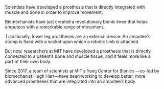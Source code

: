 <p dir="auto" class="paragraph complex-paragraph" id="paragraph0">
    <span class="sentence complex-sentence" id="sentence0">
        <span id="word0">Scientists</span> <span id="word1" class="complex-word clickable-pointer">have</span> <span id="word2" class="complex-word clickable-pointer">developed</span> <span id="word3">a</span> <span id="word4" class="complex-word clickable-pointer">prosthesis</span> <span id="word5" class="complex-word clickable-pointer">that</span> <span id="word6">is</span> <span id="word7" class="complex-word clickable-pointer">directly</span> <span id="word8">integrated</span> <span id="word9" id="word10" class="complex-word clickable-pointer">with</span> <span id="word11">muscle</span> <span id="word12" class="complex-word clickable-pointer">and</span> <span id="word13">bone</span> <span id="word14">in</span> <span id="word15" class="complex-word clickable-pointer">order</span> <span id="word16">to</span> <span id="word17" class="complex-word clickable-pointer">improve</span> <span id="word18">movement.</span>
    </span>
</p>

<p dir="auto" class="paragraph complex-paragraph" id="paragraph1">
    <span class="sentence complex-sentence" id="sentence1">
        <span id="word19">Biomechanists</span> <span id="word20" class="complex-word clickable-pointer">have</span> <span id="word21" class="complex-word clickable-pointer">just</span> <span id="word22">created</span> <span id="word23" class="complex-word clickable-pointer">a</span> <span id="word24" class="complex-word clickable-pointer">revolutionary</span> <span id="word25" class="complex-word clickable-pointer">bionic</span> <span id="word26" class="complex-word clickable-pointer">knee</span> <span id="word27" class="complex-word clickable-pointer">that</span> <span id="word28" class="complex-word clickable-pointer">helps</span> <span id="word29" class="complex-word clickable-pointer">amputees</span> <span id="word30" class="complex-word clickable-pointer">with</span> <span id="word31" class="complex-word clickable-pointer">a</span> <span id="word32" class="complex-word clickable-pointer">remarkable</span> <span id="word33" class="complex-word clickable-pointer">range</span> <span id="word34" class="complex-word clickable-pointer">of</span> <span id="word35" class="complex-word clickable-pointer">movement.</span>
    </span>
</p>

<p dir="auto" class="paragraph complex-paragraph" id="paragraph2">
    <span class="sentence complex-sentence" id="sentence2">
        <span id="word36">Traditionally,</span> <span id="word37" class="complex-word clickable-pointer">lower</span> <span id="word38" class="complex-word clickable-pointer">leg</span> <span id="word39">prostheses</span> <span id="word40">are</span> <span id="word41" class="complex-word clickable-pointer">an</span> <span id="word42" class="complex-word clickable-pointer">external</span> <span id="word43">device.</span> <span id="word44">An</span> <span id="word45">amputee’s</span> <span id="word46">stump</span> <span id="word47">is</span> <span id="word48">fixed</span> <span id="word49" class="complex-word clickable-pointer">with</span> <span id="word50">a</span> <span id="word51" class="complex-word clickable-pointer">socket</span> <span id="word52">upon</span> <span id="word53">which</span> <span id="word54" class="complex-word clickable-pointer">a</span> <span id="word55">robotic</span> <span id="word56">limb</span> <span id="word57" class="complex-word clickable-pointer">is</span> <span id="word58" class="complex-word clickable-pointer">attached.</span>
    </span>
</p>

<p dir="auto" class="paragraph complex-paragraph" id="paragraph3">
    <span class="sentence complex-sentence" id="sentence3">
        <span id="word59">But</span> <span id="word60" class="complex-word clickable-pointer">now,</span> <span id="word61" class="complex-word clickable-pointer">researchers</span> <span id="word62" class="complex-word clickable-pointer">at</span> <span id="word63" class="complex-word clickable-pointer">MIT</span> <span id="word64" class="complex-word clickable-pointer">have</span> <span id="word65" class="complex-word clickable-pointer">developed</span> <span id="word66" class="complex-word clickable-pointer">a</span> <span id="word67" class="complex-word clickable-pointer">prosthesis</span> <span id="word68" class="complex-word clickable-pointer">that</span> <span id="word69">is</span> <span id="word70" class="complex-word clickable-pointer">directly</span> <span id="word71" class="complex-word clickable-pointer">connected</span> <span id="word72" class="complex-word clickable-pointer">to</span> <span id="word73" class="complex-word clickable-pointer">a</span> <span id="word74" class="complex-word clickable-pointer">patient’s</span> <span id="word75" class="complex-word clickable-pointer">bone</span> <span id="word76" class="complex-word clickable-pointer">and</span> <span id="word77" class="complex-word clickable-pointer">muscle</span> <span id="word78" class="complex-word clickable-pointer">tissue,</span> <span id="word79">and</span> <span id="word80" class="complex-word clickable-pointer">it</span> <span id="word81" class="complex-word clickable-pointer">feels</span> <span id="word82" class="complex-word clickable-pointer">more</span> <span id="word83" class="complex-word clickable-pointer">like</span> <span id="word84" class="complex-word clickable-pointer">a</span> <span id="word85" class="complex-word clickable-pointer">part</span> <span id="word86" class="complex-word clickable-pointer">of</span> <span id="word87" class="complex-word clickable-pointer">their</span> <span id="word88" class="complex-word clickable-pointer">own</span> <span id="word89" class="complex-word clickable-pointer">body.</span>
    </span>
</p>

<p dir="auto" class="paragraph complex-paragraph" id="paragraph4">
    <span class="sentence complex-sentence" id="sentence4">
        <span id="word90">Since</span> <span id="word91">2017,</span> <span id="word92" class="complex-word clickable-pointer">a</span> <span id="word93" class="complex-word clickable-pointer">team</span> <span id="word94" class="complex-word clickable-pointer">of</span> <span id="word95" class="complex-word clickable-pointer">scientists</span> <span id="word96" class="complex-word clickable-pointer">at</span> <span id="word97" class="complex-word clickable-pointer">MIT’s</span> <span id="word98" class="complex-word clickable-pointer">Yang</span> <span id="word99" class="complex-word clickable-pointer">Center</span> <span id="word100" class="complex-word clickable-pointer">for</span> <span id="word101" class="complex-word clickable-pointer">Bionics</span> <span id="word102" class="complex-word clickable-pointer">—co-led</span> <span id="word103" class="complex-word clickable-pointer">by</span> <span id="word104" class="complex-word clickable-pointer">biomechanist</span> <span id="word105" class="complex-word clickable-pointer">Hugh</span> <span id="word106" class="complex-word clickable-pointer">Herr—have</span> <span id="word107" class="complex-word clickable-pointer">been</span> <span id="word108" class="complex-word clickable-pointer">working</span> <span id="word109" class="complex-word clickable-pointer">to</span> <span id="word110" class="complex-word clickable-pointer">develop</span> <span id="word111" class="complex-word clickable-pointer">better,</span> <span id="word112" class="complex-word clickable-pointer">more</span> <span id="word113" class="complex-word clickable-pointer">advanced</span> <span id="word114" class="complex-word clickable-pointer">prostheses</span> <span id="word115" class="complex-word clickable-pointer">that</span> <span id="word116" class="complex-word clickable-pointer">are</span> <span id="word117" class="complex-word clickable-pointer">integrated</span> <span id="word118" class="complex-word clickable-pointer">into</span> <span id="word119" class="complex-word clickable-pointer">an</span> <span id="word120" class="complex-word clickable-pointer">amputee’s</span> <span id="word121" class="complex-word clickable-pointer">body.</span>
    </span>
</p>

